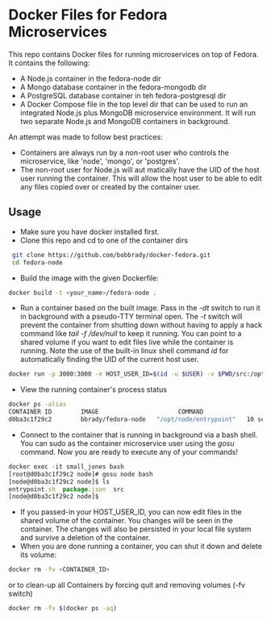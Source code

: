 # Docker Files for Fedora Microservices
This repo contains Docker files for running microservices on top of Fedora.  It contains the following:

* A Node.js container in the fedora-node dir
* A Mongo database container in the fedora-mongodb dir
* A PostgreSQL database container in teh fedora-postgresql dir
* A Docker Compose file in the top level dir that can be used to run an integrated Node.js plus MongoDB microservice environment.  It will run two separate Node.js and MongoDB containers in background.

An attempt was made to follow best practices:

* Containers are always run by a non-root user who controls the microservice, like 'node', 'mongo', or 'postgres'.
* The non-root user for Node.js will aut matically have the UID of the host user running the container. This will allow the host user to be able to edit any files copied over or created by the container user.

## Usage
* Make sure you have docker installed first.
* Clone this repo and cd to one of the container dirs
```bash
 git clone https://github.com/bobbrady/docker-fedora.git
 cd fedora-node
```
* Build the image with the given Dockerfile:
```bash
docker build -t <your_name>/fedora-node .
```
* Run a container based on the built image.  Pass in the _-dt_ switch to run it in background with a pseudo-TTY terminal open. The _-t_ switch will prevent the container from shutting down without having to apply a hack command like _tail -f /dev/null_ to keep it running.  You can point to a shared volume if you want to edit files live while the container is running. Note the use of the built-in linux shell command _id_ for automatically finding the UID of the current host user.
```bash
docker run -p 3000:3000 -e HOST_USER_ID=$(id -u $USER) -v $PWD/src:/opt/node/src -dt <your_name>/fedora-node
```
* View the running container's process status
```bash
docker ps -alias
CONTAINER ID        IMAGE                      COMMAND                  CREATED             STATUS              PORTS                    NAMES
d0ba3c1f29c2        bbrady/fedora-node   "/opt/node/entrypoint"   10 seconds ago      Up 8 seconds        0.0.0.0:3000->3000/tcp   small_jones
```
* Connect to the container that is running in background via a bash shell. You can sudo as the container microservice user using the _gosu_ command.  Now you are ready to execute any of your commands!
```javascript
docker exec -it small_jones bash
[root@d0ba3c1f29c2 node]# gosu node bash
[node@d0ba3c1f29c2 node]$ ls
entrypoint.sh  package.json  src
[node@d0ba3c1f29c2 node]$
```
* If you passed-in your HOST_USER_ID, you can now edit files in the shared volume of the container.  You changes will be seen in the container.  The changes will also be persisted in your local file system and survive a deletion of the container.
* When you are done running a container, you can shut it down and delete its volume:
```bash
docker rm -fv <CONTAINER_ID>
```
or to clean-up all Containers by forcing quit and removing volumes (-fv switch)
```bash
docker rm -fv $(docker ps -aq)
```
